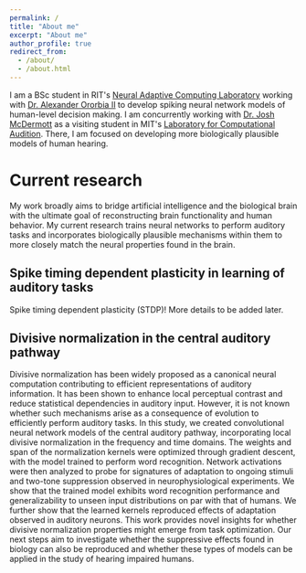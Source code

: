 ```yaml
---
permalink: /
title: "About me"
excerpt: "About me"
author_profile: true
redirect_from: 
  - /about/
  - /about.html
---
```


I am a BSc student in RIT's [Neural Adaptive Computing Laboratory](https://www.cs.rit.edu/~ago/nac_lab.html) working with [Dr. Alexander Ororbia II](https://www.cs.rit.edu/~ago/) to develop spiking neural network models of human-level decision making. I am concurrently working with [Dr. Josh McDermott](https://web.mit.edu/jhm/www/) as a visiting student in MIT's [Laboratory for Computational Audition](http://mcdermottlab.mit.edu/index.html). There, I am focused on developing more biologically plausible models of human hearing.

Current research
======
My work broadly aims to bridge artificial intelligence and the biological brain
with the ultimate goal of reconstructing brain functionality and human behavior.
My current research trains neural networks to perform auditory tasks and
incorporates biologically plausible mechanisms within them to more closely match
the neural properties found in the brain. 

Spike timing dependent plasticity in learning of auditory tasks
------
Spike timing dependent plasticity (STDP)! More details to be added later.

Divisive normalization in the central auditory pathway
------
Divisive normalization has been widely proposed as a canonical neural computation contributing to efficient representations of auditory information. It has been shown to enhance local perceptual contrast and reduce statistical dependencies in auditory input. However, it is not known whether such mechanisms arise as a consequence of evolution to efficiently perform auditory tasks. In this study, we created convolutional neural network models of the central auditory pathway, incorporating local divisive normalization in the frequency and time domains. The weights and span of the normalization kernels were optimized through gradient descent, with the model trained to perform word recognition. Network activations were then analyzed to probe for signatures of adaptation to ongoing stimuli and two-tone suppression observed in neurophysiological experiments. We show that the trained model exhibits word recognition performance and generalizability to unseen input distributions on par with that of humans. We further show that the learned kernels reproduced effects of adaptation observed in auditory neurons. This work provides novel insights for whether divisive normalization properties might emerge from task optimization. Our next steps aim to investigate whether the suppressive effects found in biology can also be reproduced and whether these types of models can be applied in the study of hearing impaired humans.

